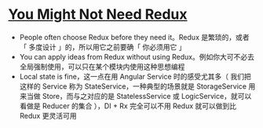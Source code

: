 # [You Might Not Need Redux](https://medium.com/@dan_abramov/you-might-not-need-redux-be46360cf367)

- People often choose Redux before they need it。Redux 是繁琐的，或者「 多度设计 」的，所以用它之前要确「 你必须用它 」
- You can apply ideas from Redux without using Redux。例如你大可不必去全局强制使用，可以只在某个模块内使用这种思想编程
- Local state is fine，这一点在用 Angular Service 时的感受尤其多（ 我们把这样的 Service 称为 StateService，一种典型的场景就是 StorageService 用来当做 Store，而与之对应的是 StatelessService 或 LogicService，就可以看做是 Reducer 的集合 ），DI + Rx 完全可以不用 Redux 就可以做到比 Redux 更灵活可用
